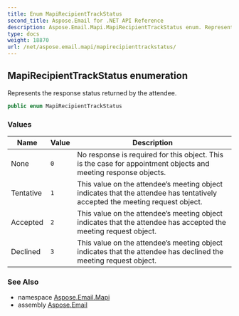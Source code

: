 ```yaml
---
title: Enum MapiRecipientTrackStatus
second_title: Aspose.Email for .NET API Reference
description: Aspose.Email.Mapi.MapiRecipientTrackStatus enum. Represents the response status returned by the attendee
type: docs
weight: 18870
url: /net/aspose.email.mapi/mapirecipienttrackstatus/
---
```

## MapiRecipientTrackStatus enumeration

Represents the response status returned by the attendee.

```csharp
public enum MapiRecipientTrackStatus
```

### Values

| Name | Value | Description |
| --- | --- | --- |
| None | `0` | No response is required for this object. This is the case for appointment objects and meeting response objects. |
| Tentative | `1` | This value on the attendee’s meeting object indicates that the attendee has tentatively accepted the meeting request object. |
| Accepted | `2` | This value on the attendee’s meeting object indicates that the attendee has accepted the meeting request object. |
| Declined | `3` | This value on the attendee’s meeting object indicates that the attendee has declined the meeting request object. |

### See Also

* namespace [Aspose.Email.Mapi](../../aspose.email.mapi/)
* assembly [Aspose.Email](../../)


